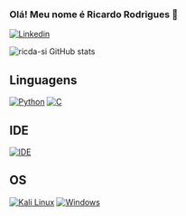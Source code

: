 ### Olá! Meu nome é Ricardo Rodrigues 👋

[![Linkedin](https://img.shields.io/badge/LinkedIn-0077B5?style=for-the-badge&logo=linkedin&logoColor=white)](https://www.linkedin.com/in/ricardo-rodrigues-b00879250/)

![ricda-si GitHub stats](https://github-readme-stats.vercel.app/api?username=ricda-si&show_icons=true&theme=github_dark)

## Linguagens
[![Python](https://img.shields.io/badge/Python-14354C?style=for-the-badge&logo=python&logoColor=white)](https://github.com/ricda-si/python-projects)
[![C](https://img.shields.io/badge/C-00599C?style=for-the-badge&logo=c&logoColor=white)](https://github.com/ricda-si/c-projects)

## IDE
[![IDE](https://img.shields.io/badge/Visual_Studio_Code-0078D4?style=for-the-badge&logo=visual%20studio%20code&logoColor=white)]()

## OS
[![Kali Linux](https://img.shields.io/badge/Kali_Linux-557C94?style=for-the-badge&logo=kali-linux&logoColor=white)]()
[![Windows](https://img.shields.io/badge/Windows-0078D6?style=for-the-badge&logo=windows&logoColor=white)]()
